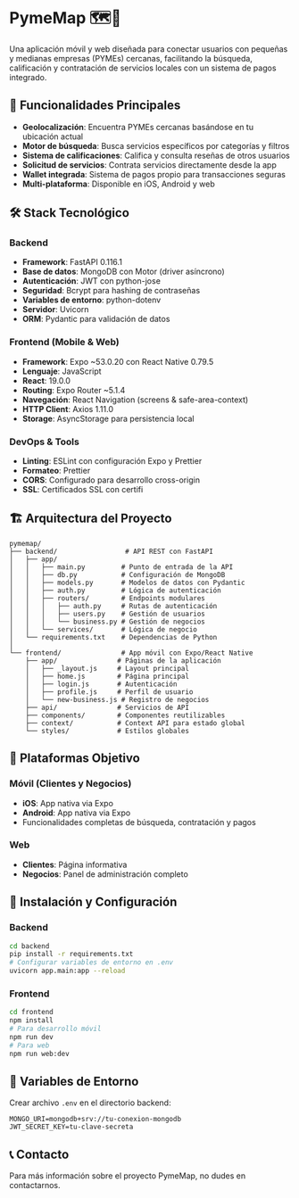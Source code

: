 # PymeMap 🗺️🏪

Una aplicación móvil y web diseñada para conectar usuarios con pequeñas y medianas empresas (PYMEs) cercanas, facilitando la búsqueda, calificación y contratación de servicios locales con un sistema de pagos integrado.

## 📱 Funcionalidades Principales

- **Geolocalización**: Encuentra PYMEs cercanas basándose en tu ubicación actual
- **Motor de búsqueda**: Busca servicios específicos por categorías y filtros
- **Sistema de calificaciones**: Califica y consulta reseñas de otros usuarios
- **Solicitud de servicios**: Contrata servicios directamente desde la app
- **Wallet integrada**: Sistema de pagos propio para transacciones seguras
- **Multi-plataforma**: Disponible en iOS, Android y web

## 🛠️ Stack Tecnológico

### Backend
- **Framework**: FastAPI 0.116.1
- **Base de datos**: MongoDB con Motor (driver asíncrono)
- **Autenticación**: JWT con python-jose
- **Seguridad**: Bcrypt para hashing de contraseñas
- **Variables de entorno**: python-dotenv
- **Servidor**: Uvicorn
- **ORM**: Pydantic para validación de datos

### Frontend (Mobile & Web)
- **Framework**: Expo ~53.0.20 con React Native 0.79.5
- **Lenguaje**: JavaScript
- **React**: 19.0.0
- **Routing**: Expo Router ~5.1.4
- **Navegación**: React Navigation (screens & safe-area-context)
- **HTTP Client**: Axios 1.11.0
- **Storage**: AsyncStorage para persistencia local

### DevOps & Tools
- **Linting**: ESLint con configuración Expo y Prettier
- **Formateo**: Prettier
- **CORS**: Configurado para desarrollo cross-origin
- **SSL**: Certificados SSL con certifi

## 🏗️ Arquitectura del Proyecto

```
pymemap/
├── backend/                 # API REST con FastAPI
│   ├── app/
│   │   ├── main.py         # Punto de entrada de la API
│   │   ├── db.py           # Configuración de MongoDB
│   │   ├── models.py       # Modelos de datos con Pydantic
│   │   ├── auth.py         # Lógica de autenticación
│   │   ├── routers/        # Endpoints modulares
│   │   │   ├── auth.py     # Rutas de autenticación
│   │   │   ├── users.py    # Gestión de usuarios
│   │   │   └── business.py # Gestión de negocios
│   │   └── services/       # Lógica de negocio
│   └── requirements.txt    # Dependencias de Python
│
└── frontend/               # App móvil con Expo/React Native
    ├── app/               # Páginas de la aplicación
    │   ├── _layout.js     # Layout principal
    │   ├── home.js        # Página principal
    │   ├── login.js       # Autenticación
    │   ├── profile.js     # Perfil de usuario
    │   └── new-business.js # Registro de negocios
    ├── api/               # Servicios de API
    ├── components/        # Componentes reutilizables
    ├── context/           # Context API para estado global
    └── styles/            # Estilos globales
```

## 🎯 Plataformas Objetivo

### Móvil (Clientes y Negocios)
- **iOS**: App nativa via Expo
- **Android**: App nativa via Expo
- Funcionalidades completas de búsqueda, contratación y pagos

### Web
- **Clientes**: Página informativa
- **Negocios**: Panel de administración completo

## 🚀 Instalación y Configuración

### Backend
```bash
cd backend
pip install -r requirements.txt
# Configurar variables de entorno en .env
uvicorn app.main:app --reload
```

### Frontend
```bash
cd frontend
npm install
# Para desarrollo móvil
npm run dev
# Para web
npm run web:dev
```

## 🔧 Variables de Entorno

Crear archivo `.env` en el directorio backend:
```env
MONGO_URI=mongodb+srv://tu-conexion-mongodb
JWT_SECRET_KEY=tu-clave-secreta
```

## 📞 Contacto

Para más información sobre el proyecto PymeMap, no dudes en contactarnos.
